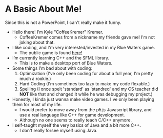 # A Basic About Me!
Since this is not a PowerPoint, I can't really make it funny.
- Hello there! I'm Kyle "CoffeeKremer" Kremer.
  - CoffeeKremer comes from a nickname my friends gave me! I'm not joking about that.
- I like coding, and I'm very interested/invested in my Blue Waters game.
  - The public game is found [here!](https://www.javawizard.org/BlueWaters/)
- I’m currently learning C++ and the SFML library.
  - This is to make a desktop port of Blue Waters.
- Some things I'm bad about with coding:
  1. Optimization (I've only been coding for about a full year, I'm pretty much a rookie.)
  2. Hard Coding (I'm sometimes too lazy to make my code flexable.)
  3. Spelling (I once spelt 'standard' as 'standred' and my CS teacher did **NOT** like that and changed it while he was debugging my project.)
- Honestly, I kinda just wanna make video games. I've only been playing them for most of my life.
  - I would prefer to move away from the p5.js Javascript library, and use a real language like C++ for game development.
  - Although no one seems to really teach C/C++ anymore.
- I self-taught myself the very basics of Java and a bit more C++.
  - I don't really forsee myself using Java.


<!---
CoffeeKremer/CoffeeKremer is a ✨ special ✨ repository because its `README.md` (this file) appears on your GitHub profile.
You can click the Preview link to take a look at your changes.

Indeed, I concure, that is a correct statement.
--->
